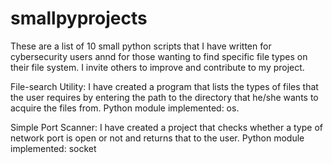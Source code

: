 # smallpyprojects
These are a list of 10 small python scripts that I have written for cybersecurity users annd for those wanting to find specific file
types on their file system. I invite others to improve and contribute to my project.

File-search Utility: I have created a program that lists the types of files that the user requires by entering the path to the directory that he/she wants 
to acquire the files from. Python module implemented: os.

Simple Port Scanner: I have created a project that checks whether a type of network port is open or not and returns that to the user.
Python module implemented: socket 
